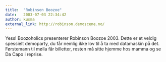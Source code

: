 ```yaml
---
title:  "Robinson Boozoe"
date:   2003-07-03 22:34:42
author: kusma
external_link: http://robinson.demoscene.no/
---
```

Yess! Boozoholics presenterer Robinson Boozoe 2003. Dette er et veldig
spessielt demoparty, du får nemlig ikke lov til å ta med datamaskin på
det. Førstemann til mølla får billetter, resten må sitte hjemme hos
mamma og se Da Capo i reprise.

